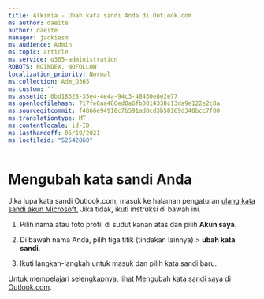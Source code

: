 ```yaml
---
title: Alkimia - Ubah kata sandi Anda di Outlook.com
ms.author: daeite
author: daeite
manager: jackiesm
ms.audience: Admin
ms.topic: article
ms.service: o365-administration
ROBOTS: NOINDEX, NOFOLLOW
localization_priority: Normal
ms.collection: Adm_O365
ms.custom: ''
ms.assetid: 0bd18328-35e4-4e4a-94c3-48430e8e2e77
ms.openlocfilehash: 717fe6aa486ed0a6fb0014338c13da9e122e2c8a
ms.sourcegitcommit: f4866e94918c7b591ad0cd3b58169d340bcc7f00
ms.translationtype: MT
ms.contentlocale: id-ID
ms.lasthandoff: 05/19/2021
ms.locfileid: "52542860"
---
```

# <a name="change-your-password"></a>Mengubah kata sandi Anda

Jika lupa kata sandi Outlook.com, masuk ke halaman pengaturan [ulang kata sandi akun Microsoft.](https://go.microsoft.com/fwlink/p/?linkid=841909) Jika tidak, ikuti instruksi di bawah ini.
  
1. Pilih nama atau foto profil di sudut kanan atas dan pilih **Akun saya**. 
    
2. Di bawah nama Anda, pilih tiga titik (tindakan lainnya) > **ubah kata sandi**. 
    
3. Ikuti langkah-langkah untuk masuk dan pilih kata sandi baru. 
    
Untuk mempelajari selengkapnya, lihat [Mengubah kata sandi saya di Outlook.com](https://support.office.com/article/2138d690-811c-4545-b2f3-e4dbe80c9735.aspx).
  

